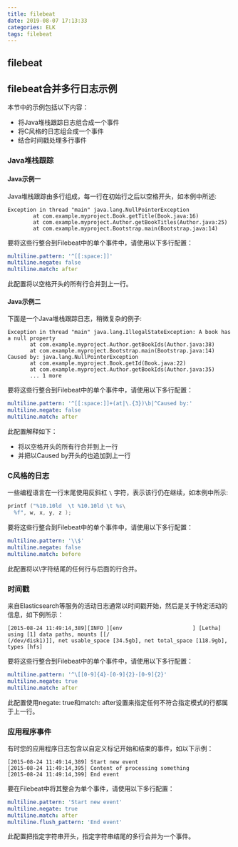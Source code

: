 ```yaml
---
title: filebeat
date: 2019-08-07 17:13:33
categories: ELK
tags: filebeat
---
```


## filebeat

## filebeat合并多行日志示例

本节中的示例包括以下内容：

- 将Java堆栈跟踪日志组合成一个事件
- 将C风格的日志组合成一个事件
- 结合时间戳处理多行事件

### Java堆栈跟踪

#### Java示例一

Java堆栈跟踪由多行组成，每一行在初始行之后以空格开头，如本例中所述:

```log
Exception in thread "main" java.lang.NullPointerException
        at com.example.myproject.Book.getTitle(Book.java:16)
        at com.example.myproject.Author.getBookTitles(Author.java:25)
        at com.example.myproject.Bootstrap.main(Bootstrap.java:14)
```

要将这些行整合到Filebeat中的单个事件中，请使用以下多行配置：

```yaml
multiline.pattern: '^[[:space:]]'
multiline.negate: false
multiline.match: after
```

此配置将以空格开头的所有行合并到上一行。

#### Java示例二

下面是一个Java堆栈跟踪日志，稍微复杂的例子:

```log
Exception in thread "main" java.lang.IllegalStateException: A book has a null property
       at com.example.myproject.Author.getBookIds(Author.java:38)
       at com.example.myproject.Bootstrap.main(Bootstrap.java:14)
Caused by: java.lang.NullPointerException
       at com.example.myproject.Book.getId(Book.java:22)
       at com.example.myproject.Author.getBookIds(Author.java:35)
       ... 1 more
```

要将这些行整合到Filebeat中的单个事件中，请使用以下多行配置：

```yaml
multiline.pattern: '^[[:space:]]+(at|\.{3})\b|^Caused by:'
multiline.negate: false
multiline.match: after
```

此配置解释如下：

- 将以空格开头的所有行合并到上一行
- 并把以Caused by开头的也追加到上一行

### C风格的日志

一些编程语言在一行末尾使用反斜杠 `\` 字符，表示该行仍在继续，如本例中所示:

```c
printf ("%10.10ld  \t %10.10ld \t %s\
  %f", w, x, y, z );
```

要将这些行整合到Filebeat中的单个事件中，请使用以下多行配置：

```yaml
multiline.pattern: '\\$'
multiline.negate: false
multiline.match: before
```

此配置将以\字符结尾的任何行与后面的行合并。

### 时间戳

来自Elasticsearch等服务的活动日志通常以时间戳开始，然后是关于特定活动的信息，如下例所示：

```log
[2015-08-24 11:49:14,389][INFO ][env                      ] [Letha] using [1] data paths, mounts [[/
(/dev/disk1)]], net usable_space [34.5gb], net total_space [118.9gb], types [hfs]
```

要将这些行整合到Filebeat中的单个事件中，请使用以下多行配置：

```yaml
multiline.pattern: '^\[[0-9]{4}-[0-9]{2}-[0-9]{2}'
multiline.negate: true
multiline.match: after
```

此配置使用negate: true和match: after设置来指定任何不符合指定模式的行都属于上一行。

### 应用程序事件

有时您的应用程序日志包含以自定义标记开始和结束的事件，如以下示例：

```log
[2015-08-24 11:49:14,389] Start new event
[2015-08-24 11:49:14,395] Content of processing something
[2015-08-24 11:49:14,399] End event
```

要在Filebeat中将其整合为单个事件，请使用以下多行配置：

```yaml
multiline.pattern: 'Start new event'
multiline.negate: true
multiline.match: after
multiline.flush_pattern: 'End event'
```

此配置把指定字符串开头，指定字符串结尾的多行合并为一个事件。
